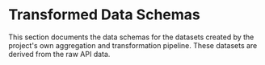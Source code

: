 # Transformed Data Schemas

This section documents the data schemas for the datasets created by the project's own aggregation and transformation pipeline. These datasets are derived from the raw API data.